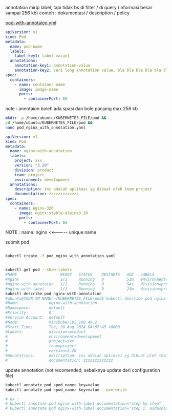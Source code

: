 annotation mirip label, tapi tidak bs di filter / di query (informasi besar sampai 256 kb)
contoh : dokumentasi / description / policy

[pod-with-annotaion.yml](https://github.com/khannedy/belajar-kubernetes/blob/master/templates/pod-with-annotation.yaml)

```yaml
apiVersion: v1
kind: Pod
metadata:
  name: pod-name
  labels:
    label-key1: label-value1
  annotations:
    annotation-key1: annotation-value
    annotation-key2: veri long annotation value, bla bla bla bla bla bla
spec:
  containers:
    - name: container-name
      image: image-name
      ports:
        - containerPort: 80
```

note : annotaion boleh ada spasi dan bole panjang max 256 kb


```bash
mkdir -p /home/ubuntu/KUBERNETES_FILE/pod && 
cd /home/ubuntu/KUBERNETES_FILE/pod && 
nano pod_nginx_with_annotation.yaml
```

```yml
apiVersion: v1
kind: Pod
metadata:
  name: nginx-with-annotation
  labels:
    project: xxx
    version: "3.20"
    division: product
    team: project
    environment: development
  annotations:
    description: ini adalah aplikasi yg dibuat oleh team project
    documentation: zzzzzzzzzzzzz
spec:
  containers:
    - name: nginx-320
      image: nginx:stable-alpine3.20
      ports:
        - containerPort: 80
```

NOTE : name: nginx <<----- unique name


submit pod
```bash

kubectl create -f pod_nginx_with_annotation.yaml

```

```bash

kubectl get pod --show-labels 
#NAME                   READY   STATUS    RESTARTS   AGE   LABELS
#nginx                  1/1     Running   0          51m   environment=qa
#nginx-with-annotaion   1/1     Running   0          54s   division=product,environment=development,project=xxx,team=project,version=3.20
#nginx-with-label       1/1     Running   0          24m   division=product,environment=production,project=xxx,team=product,version=3.20
kubectl describe pod nginx-with-annotation
#ubuntu@YOUR-VM-NAME:~/KUBERNETES_FILE/pod$ kubectl describe pod nginx-with-annotation
#Name:             nginx-with-annotation
#Namespace:        default
#Priority:         0
#Service Account:  default
#Node:             minikube/192.168.49.2
#Start Time:       Tue, 20 Aug 2024 04:07:45 +0000
#Labels:           division=product
#                  environment=development
#                  project=xxx
#                  team=project
#                  version=3.20
#Annotations:      description: ini adalah aplikasi yg dibuat oleh team project
#                  documentation: zzzzzzzzzzzzz


```


update annotation (not recomended, sebaiknya update dari configuration file)

```bash
kubectl annotate pod <pod_name> key=value 
kubectl annotate pod <pod_name> key=value --overwrite

# ex : 
# kubectl annotate pod nginx-with-label documentation="step by step"
# kubectl annotate pod nginx-with-label documentation="step 1. asdasdas" --overwrite

```
